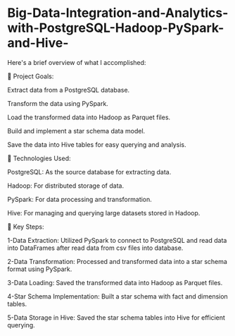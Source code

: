 # Big-Data-Integration-and-Analytics-with-PostgreSQL-Hadoop-PySpark-and-Hive-
Here's a brief overview of what I accomplished:

🔹 Project Goals:

Extract data from a PostgreSQL database.

Transform the data using PySpark.

Load the transformed data into Hadoop as Parquet files.

Build and implement a star schema data model.

Save the data into Hive tables for easy querying and analysis.

🔹 Technologies Used:

PostgreSQL: As the source database for extracting data.

Hadoop: For distributed storage of data.

PySpark: For data processing and transformation.

Hive: For managing and querying large datasets stored in Hadoop.

🔹 Key Steps:

1-Data Extraction: Utilized PySpark to connect to PostgreSQL and read data into DataFrames after read data from csv files into database.

2-Data Transformation: Processed and transformed data into a star schema format using PySpark.

3-Data Loading: Saved the transformed data into Hadoop as Parquet files.

4-Star Schema Implementation: Built a star schema with fact and dimension tables.

5-Data Storage in Hive: Saved the star schema tables into Hive for efficient querying.
